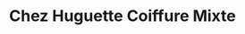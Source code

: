 ---
title: "Chez Huguette Coiffure Mixte"
url: /saint-martin-de-fontenay/chez-huguette-coiffure-mixte/
shop: Friseur
---